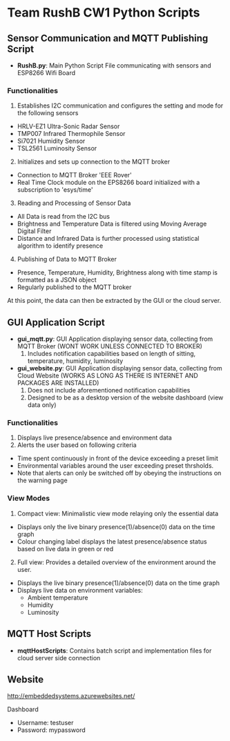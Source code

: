 # Team RushB CW1 Python Scripts

## Sensor Communication and MQTT Publishing Script

- **RushB.py**: Main Python Script File communicating with sensors and ESP8266 Wifi Board 

### Functionalities 

1. Establishes I2C communication and configures the setting and mode for the following sensors 
 + HRLV-EZ1 Ultra-Sonic Radar Sensor
 + TMP007 Infrared Thermophile Sensor
 + Si7021 Humidity Sensor
 + TSL2561 Luminosity Sensor

2. Initializes and sets up connection to the MQTT broker 
 + Connection to MQTT Broker 'EEE Rover'
 + Real Time Clock module on the EPS8266 board initialized with a subscription to 'esys/time'

3. Reading and Processing of Sensor Data 
 + All Data is read from the I2C bus 
 + Brightness and Temperature Data is filtered using Moving Average Digital Filter 
 + Distance and Infrared Data is further processed using statistical algorithm to identify presence

4. Publishing of Data to MQTT Broker
 + Presence, Temperature, Humidity, Brightness along with time stamp is formatted as a JSON object
 + Regularly published to the MQTT broker

At this point, the data can then be extracted by the GUI or the cloud server. 

## GUI Application Script

- **gui_mqtt.py**: GUI Application displaying sensor data, collecting from MQTT Broker (WONT WORK UNLESS CONNECTED TO BROKER)
  1. Includes notification capabilities based on length of sitting, temperature, humidity, luminosity
- **gui_website.py**: GUI Application displaying sensor data, collecting from Cloud Website (WORKS AS LONG AS THERE IS INTERNET AND PACKAGES ARE INSTALLED)
  1. Does not include aforementioned notification capabilities
  1. Designed to be as a desktop version of the website dashboard (view data only)

### Functionalities

1. Displays live presence/absence and environment data
2. Alerts the user based on following criteria
 + Time spent continuously in front of the device exceeding a preset limit
 + Environmental variables around the user exceeding preset thrsholds.
 + Note that alerts can only be switched off by obeying the instructions on the warning page
 
### View Modes

1. Compact view: Minimalistic view mode relaying only the essential data
 + Displays only the live binary presence(1)/absence(0) data on the time graph 
 + Colour changing label displays the latest presence/absence status based on live data in green or red
2. Full view: Provides a detailed overview of the environment around the user.
 + Displays the live binary presence(1)/absence(0) data on the time graph
 + Displays live data on environment variables:
    + Ambient temperature
     + Humidity
      + Luminosity

## MQTT Host Scripts

- **mqttHostScripts**: Contains batch script and implementation files for cloud server side connection

## Website 

http://embeddedsystems.azurewebsites.net/

Dashboard 
+ Username: testuser
+ Password: mypassword
